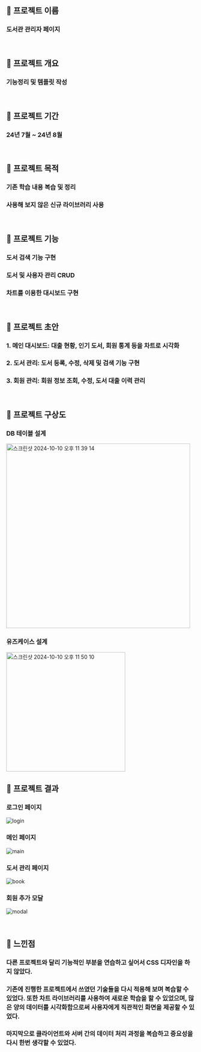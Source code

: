 ## 🚀 프로젝트 이름
### 도서관 관리자 페이지
<br />

## 🚀 프로젝트 개요
### 기능정리 및 템플릿 작성
<br />

## 🚀 프로젝트 기간
### 24년 7월 ~ 24년 8월
<br />

## 🚀 프로젝트 목적
### 기존 학습 내용 복습 및 정리
### 사용해 보지 않은 신규 라이브러리 사용
<br />

## 🚀 프로젝트 기능
### 도서 검색 기능 구현
### 도서 및 사용자 관리 CRUD
### 차트를 이용한 대시보드 구현
<br />

## 🚀 프로젝트 초안
### 1. 메인 대시보드: 대출 현황, 인기 도서, 회원 통계 등을 차트로 시각화
### 2. 도서 관리: 도서 등록, 수정, 삭제 및 검색 기능 구현
### 3. 회원 관리: 회원 정보 조회, 수정, 도서 대출 이력 관리
<br />

## 🚀 프로젝트 구상도
### DB 테이블 설계
<img width="490" alt="스크린샷 2024-10-10 오후 11 39 14" src="https://github.com/user-attachments/assets/8992a255-c1da-4fb0-8bc1-669128b8272c">
<br />

### 유즈케이스 설계
<img width="317" alt="스크린샷 2024-10-10 오후 11 50 10" src="https://github.com/user-attachments/assets/2f33f27c-bfa9-4493-9b4f-63d6faf5d56f">
<br />

## 🚀 프로젝트 결과
### 로그인 페이지
![login](https://github.com/user-attachments/assets/0df77a12-400a-4268-9fc5-4c14effde762)

### 메인 페이지
![main](https://github.com/user-attachments/assets/2a7e2264-c498-4068-8fb1-6cc2c7c77074)

### 도서 관리 페이지
![book](https://github.com/user-attachments/assets/b04ee40e-4180-4700-a999-77365e670742)

### 회원 추가 모달
![modal](https://github.com/user-attachments/assets/c874cd6a-7685-4e86-afd4-5c55d2f2f09c)

<br />

## 🚀 느낀점
### 다른 프로젝트와 달리 기능적인 부분을 연습하고 싶어서 CSS 디자인을 하지 않았다.
### 기존에 진행한 프로젝트에서 쓰였던 기술들을 다시 적용해 보며 복습할 수 있었다. 또한 차트 라이브러리를 사용하여 새로운 학습을 할 수 있었으며, 많은 양의 데이터를 시각화함으로써 사용자에게 직관적인 화면을 제공할 수 있었다.
### 마지막으로 클라이언트와 서버 간의 데이터 처리 과정을 복습하고 중요성을 다시 한번 생각할 수 있었다.
